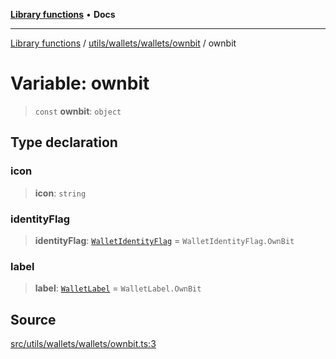 [**Library functions**](../../../../../README.md) • **Docs**

***

[Library functions](../../../../../modules.md) / [utils/wallets/wallets/ownbit](../README.md) / ownbit

# Variable: ownbit

> `const` **ownbit**: `object`

## Type declaration

### icon

> **icon**: `string`

### identityFlag

> **identityFlag**: [`WalletIdentityFlag`](../../../types/enumerations/WalletIdentityFlag.md) = `WalletIdentityFlag.OwnBit`

### label

> **label**: [`WalletLabel`](../../../types/enumerations/WalletLabel.md) = `WalletLabel.OwnBit`

## Source

[src/utils/wallets/wallets/ownbit.ts:3](https://github.com/bgd-labs/fe-shared/blob/bcb81f075c57b42adfeb5f3e6c387d13f532f431/src/utils/wallets/wallets/ownbit.ts#L3)

